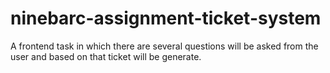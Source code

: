# ninebarc-assignment-ticket-system
A frontend task in which there are several questions will be asked from the user and based on that ticket will be generate.
